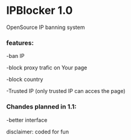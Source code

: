 # IPBlocker 1.0
OpenSource IP banning system

### features:


-ban IP

-block proxy trafic on Your page

-block country

-Trusted IP (only trusted IP can acces the page)


### Chandes planned in 1.1:

-better interface


disclaimer: coded for fun
